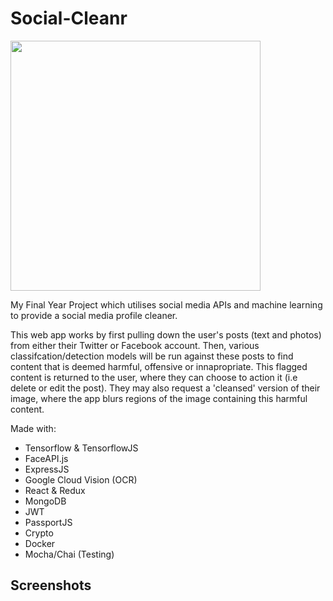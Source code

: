 # Social-Cleanr

<img src="https://raw.githubusercontent.com/Foxyf76/Social-Cleanr/master/logo.png" width="400">

My Final Year Project which utilises social media APIs and machine learning to provide a social media profile cleaner.

This web app works by first pulling down the user's posts (text and photos) from either their Twitter or Facebook account. Then,
various classifcation/detection models will be run against these posts to find content that is deemed harmful, offensive or innapropriate.
This flagged content is returned to the user, where they can choose to action it (i.e delete or edit the post). They may also request a 'cleansed' version of their image, where the app blurs regions of the image containing this harmful content.

Made with:
- Tensorflow & TensorflowJS
- FaceAPI.js
- ExpressJS
- Google Cloud Vision (OCR)
- React & Redux
- MongoDB
- JWT
- PassportJS
- Crypto
- Docker
- Mocha/Chai (Testing)

## Screenshots


